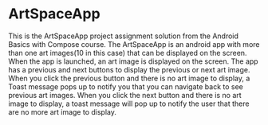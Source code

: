 # ArtSpaceApp
This is the ArtSpaceApp project assignment solution from the Android Basics with Compose course. 
The ArtSpaceApp is an android app with more than one art images(10 in this case) that can be displayed on the screen.
When the app is launched, an art image is displayed on the screen. 
The app has a previous and next buttons to display the previous or next art image.
When you click the previous button and there is no art image to display, a Toast message 
pops up to notify you that you can navigate back to see previous art images.
When you click the next button and there is no art image to display, a toast message will pop up to
notify the user that there are no more art image to display.
